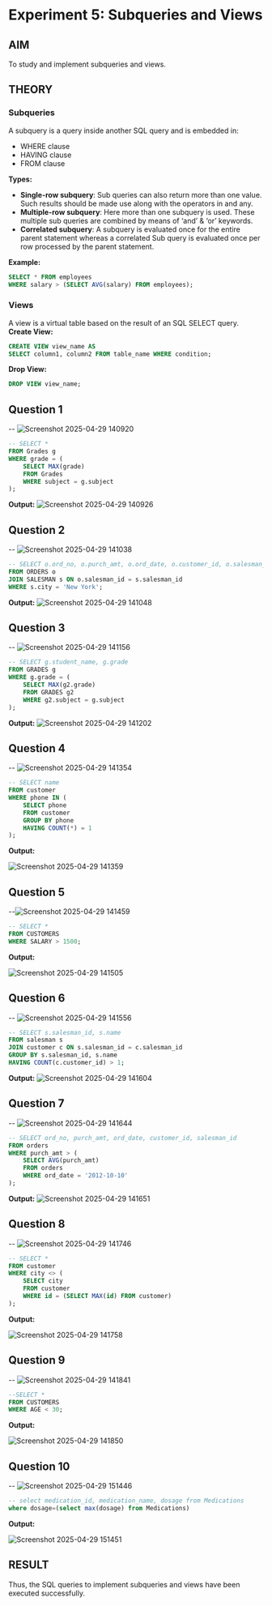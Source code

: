 # Experiment 5: Subqueries and Views

## AIM
To study and implement subqueries and views.

## THEORY

### Subqueries
A subquery is a query inside another SQL query and is embedded in:
- WHERE clause
- HAVING clause
- FROM clause

**Types:**
- **Single-row subquery**:
  Sub queries can also return more than one value. Such results should be made use along with the operators in and any.
- **Multiple-row subquery**:
  Here more than one subquery is used. These multiple sub queries are combined by means of ‘and’ & ‘or’ keywords.
- **Correlated subquery**:
  A subquery is evaluated once for the entire parent statement whereas a correlated Sub query is evaluated once per row processed by the parent statement.

**Example:**
```sql
SELECT * FROM employees
WHERE salary > (SELECT AVG(salary) FROM employees);
```
### Views
A view is a virtual table based on the result of an SQL SELECT query.
**Create View:**
```sql
CREATE VIEW view_name AS
SELECT column1, column2 FROM table_name WHERE condition;
```
**Drop View:**
```sql
DROP VIEW view_name;
```

**Question 1**
--
-- ![Screenshot 2025-04-29 140920](https://github.com/user-attachments/assets/e9bb55a0-ef1c-49e5-9d77-9c147822d3f3)


```sql
-- SELECT * 
FROM Grades g
WHERE grade = (
    SELECT MAX(grade)
    FROM Grades
    WHERE subject = g.subject
);

```

**Output:**
![Screenshot 2025-04-29 140926](https://github.com/user-attachments/assets/82dfbc89-4071-41b5-9b0c-8b6b5dbd7ebd)



**Question 2**
---
-- ![Screenshot 2025-04-29 141038](https://github.com/user-attachments/assets/93d0cd11-d5c2-4f23-b08b-4a9dcbef4e7d)


```sql
-- SELECT o.ord_no, o.purch_amt, o.ord_date, o.customer_id, o.salesman_id
FROM ORDERS o
JOIN SALESMAN s ON o.salesman_id = s.salesman_id
WHERE s.city = 'New York';

```

**Output:**
![Screenshot 2025-04-29 141048](https://github.com/user-attachments/assets/96d7ce09-5ca6-49cd-8b21-0bceb8072347)



**Question 3**
---
-- ![Screenshot 2025-04-29 141156](https://github.com/user-attachments/assets/8cb24975-fdd1-4a13-a21a-0cf8680b04e0)

```sql
-- SELECT g.student_name, g.grade
FROM GRADES g
WHERE g.grade = (
    SELECT MAX(g2.grade)
    FROM GRADES g2
    WHERE g2.subject = g.subject
);
```

**Output:**
![Screenshot 2025-04-29 141202](https://github.com/user-attachments/assets/7b5b84f8-edda-4741-b13d-2b51ac4dfcb6)



**Question 4**
---
-- ![Screenshot 2025-04-29 141354](https://github.com/user-attachments/assets/9ff0825e-9c67-4ffe-9e92-3f661c3ded5d)


```sql
-- SELECT name
FROM customer
WHERE phone IN (
    SELECT phone
    FROM customer
    GROUP BY phone
    HAVING COUNT(*) = 1
);

```

**Output:**

![Screenshot 2025-04-29 141359](https://github.com/user-attachments/assets/6df18253-6313-414f-a52a-e7c6230b5561)


**Question 5**
---
--![Screenshot 2025-04-29 141459](https://github.com/user-attachments/assets/1dc4420f-645f-40c7-a3ba-1c851cf9cb00)


```sql
-- SELECT *
FROM CUSTOMERS
WHERE SALARY > 1500;

```

**Output:**

![Screenshot 2025-04-29 141505](https://github.com/user-attachments/assets/fe0157d8-3868-4632-b0c6-7bf311a43356)


**Question 6**
---
-- ![Screenshot 2025-04-29 141556](https://github.com/user-attachments/assets/7cb63ea6-499d-4ed3-bfc8-934ede81615b)


```sql
-- SELECT s.salesman_id, s.name
FROM salesman s
JOIN customer c ON s.salesman_id = c.salesman_id
GROUP BY s.salesman_id, s.name
HAVING COUNT(c.customer_id) > 1;

```

**Output:**
![Screenshot 2025-04-29 141604](https://github.com/user-attachments/assets/16a84145-3969-4bde-9551-162d462d16f2)



**Question 7**
---
-- ![Screenshot 2025-04-29 141644](https://github.com/user-attachments/assets/ff9b5962-abb0-47c6-bda0-1ac6f4e4120a)


```sql
-- SELECT ord_no, purch_amt, ord_date, customer_id, salesman_id
FROM orders
WHERE purch_amt > (
    SELECT AVG(purch_amt)
    FROM orders
    WHERE ord_date = '2012-10-10'
);
```

**Output:**
![Screenshot 2025-04-29 141651](https://github.com/user-attachments/assets/ecb2e288-2a9c-461e-9d1b-da1eb324bb58)



**Question 8**
---
-- ![Screenshot 2025-04-29 141746](https://github.com/user-attachments/assets/96314594-cec5-4bff-96ac-2fcdc0cbd80d)


```sql
-- SELECT *
FROM customer
WHERE city <> (
    SELECT city
    FROM customer
    WHERE id = (SELECT MAX(id) FROM customer)
);

```

**Output:**

![Screenshot 2025-04-29 141758](https://github.com/user-attachments/assets/5e0d0b67-1a11-433a-aa99-6840a129c9c4)


**Question 9**
---
-- ![Screenshot 2025-04-29 141841](https://github.com/user-attachments/assets/84a903d4-efa6-46ff-9adb-e3ab75e99d54)


```sql
--SELECT *
FROM CUSTOMERS
WHERE AGE < 30;

```

**Output:**

![Screenshot 2025-04-29 141850](https://github.com/user-attachments/assets/cdd36191-66d0-48ff-8b73-b9e4541d5d86)


**Question 10**
---
-- ![Screenshot 2025-04-29 151446](https://github.com/user-attachments/assets/79dfb804-513e-4811-8595-3421250804bf)


```sql
-- select medication_id, medication_name, dosage from Medications
where dosage=(select max(dosage) from Medications)
```

**Output:**

![Screenshot 2025-04-29 151451](https://github.com/user-attachments/assets/e1d4d9ed-731c-4bc3-80b3-124471823ece)



## RESULT
Thus, the SQL queries to implement subqueries and views have been executed successfully.
